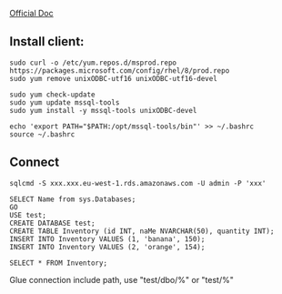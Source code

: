 
[Official Doc](https://docs.microsoft.com/en-us/sql/linux/sql-server-linux-setup-tools?view=sql-server-ver15) 

## Install client:
```
sudo curl -o /etc/yum.repos.d/msprod.repo https://packages.microsoft.com/config/rhel/8/prod.repo
sudo yum remove unixODBC-utf16 unixODBC-utf16-devel

sudo yum check-update
sudo yum update mssql-tools
sudo yum install -y mssql-tools unixODBC-devel

echo 'export PATH="$PATH:/opt/mssql-tools/bin"' >> ~/.bashrc
source ~/.bashrc
```

## Connect
```
sqlcmd -S xxx.xxx.eu-west-1.rds.amazonaws.com -U admin -P 'xxx'

SELECT Name from sys.Databases;
GO
USE test;
CREATE DATABASE test;
CREATE TABLE Inventory (id INT, naMe NVARCHAR(50), quantity INT);
INSERT INTO Inventory VALUES (1, 'banana', 150); 
INSERT INTO Inventory VALUES (2, 'orange', 154);

SELECT * FROM Inventory;
```

Glue connection include path, use "test/dbo/%" or "test/%"
